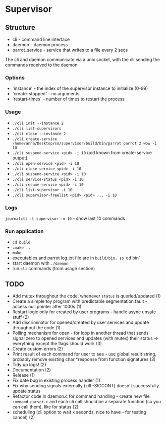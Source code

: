 # Supervisor

## Structure

* cli - command line interface
* daemon - daemon process
* parrot_service - service that writes to a file every 2 secs

The cli and daemon communicate via a unix socket, with the cli sending the commands received to the daemon.

### Options

* 'instance' - the index of the supervisor instance to initialize (0-99)
* 'create-stopped' - no arguments
* 'restart-times' - number of times to restart the process

### Usage
* `./cli init --instance 2`
* `./cli list-supervisors`
* `./cli close --instance 2`
* `./cli create-service /home/anna/Desktop/so/supervisor/build/bin/parrot parrot 2 wow -i 10`
* `./cli suspend-service <pid> -i 10` (pid known from create-service output)
* `./cli open-service <pid> -i 10`
* `./cli close-service <pid> -i 10`
* `./cli suspend-service <pid> -i 10`
* `./cli service-status <pid> -i 10`
* `./cli resume-service <pid> -i 10`
* `./cli list-supervisor -i 10`
* `./cli supervisor-freelist <pid> <pid> ... -i 10`


### Logs
`journalctl -t supervisor -n 10` - show last 10 commands

### Run application
* `cd build`
* `cmake ..`
* `make`
* executables and parrot log.txt file are in `build/bin, so `cd bin`
* start daemon with `./daemon`
* run `cli` commands (from usage section)

## TODO
* Add mutex throughout the code, whenever `status` is queried/updated (1)
* Create a simple toy program with predictable segmentation fault - access null pointer after 1000s (1)
* Restart logic only for created by user programs - handle async unsafe stuff (2)
* Add discriminator for opened/created by user services and update throughout the code (1)
* Polling mechanism for open - for loop in another thread that sends signal zero to opened services and updates (with mutex) their status -> everything except the flags should work (3)
* Create custom errors (2)
* Print result of each command for user to see - use global result string, probably remove existing char *response from function signatures (3)
* Tidy up logs! (2)
* Documentation (2)
* Release (1)
* Fix date bug in existing process handler (1)
* Fix why sending signals externally (kill -SIGCONT) doesn't successfully update status
* Refactor code in daemon.c for command handling - create new file `command-parser.c` and each cli call should be a separate function (so you can call them), like for status (2)
* scheduling (cli option to wait x seconds, nice to have - for testing cancel) (2)
